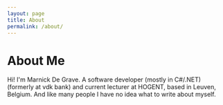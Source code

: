 ```yaml
---
layout: page
title: About
permalink: /about/
---
```


# About Me
Hi! I'm Marnick De Grave.
A software developer (mostly in C#/.NET) (formerly at vdk bank) and current lecturer at HOGENT, based in Leuven, Belgium.  And like many people I have no idea what to write about myself. 